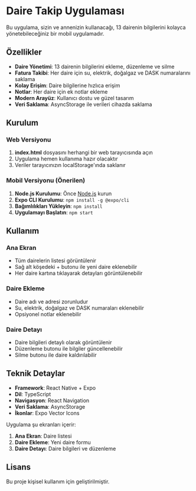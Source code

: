 # Daire Takip Uygulaması

Bu uygulama, sizin ve annenizin kullanacağı, 13 dairenin bilgilerini kolayca yönetebileceğiniz bir mobil uygulamadır.

## Özellikler

- **Daire Yönetimi**: 13 dairenin bilgilerini ekleme, düzenleme ve silme
- **Fatura Takibi**: Her daire için su, elektrik, doğalgaz ve DASK numaralarını saklama
- **Kolay Erişim**: Daire bilgilerine hızlıca erişim
- **Notlar**: Her daire için ek notlar ekleme
- **Modern Arayüz**: Kullanıcı dostu ve güzel tasarım
- **Veri Saklama**: AsyncStorage ile verileri cihazda saklama

## Kurulum

### Web Versiyonu
1. **index.html** dosyasını herhangi bir web tarayıcısında açın
2. Uygulama hemen kullanıma hazır olacaktır
3. Veriler tarayıcınızın localStorage'ında saklanır

### Mobil Versiyonu (Önerilen)
1. **Node.js Kurulumu**: Önce [Node.js](https://nodejs.org/) kurun
2. **Expo CLI Kurulumu**: `npm install -g @expo/cli`
3. **Bağımlılıkları Yükleyin**: `npm install`
4. **Uygulamayı Başlatın**: `npm start`

## Kullanım

### Ana Ekran
- Tüm dairelerin listesi görüntülenir
- Sağ alt köşedeki + butonu ile yeni daire eklenebilir
- Her daire kartına tıklayarak detayları görüntülenebilir

### Daire Ekleme
- Daire adı ve adresi zorunludur
- Su, elektrik, doğalgaz ve DASK numaraları eklenebilir
- Opsiyonel notlar eklenebilir

### Daire Detayı
- Daire bilgileri detaylı olarak görüntülenir
- Düzenleme butonu ile bilgiler güncellenebilir
- Silme butonu ile daire kaldırılabilir

## Teknik Detaylar

- **Framework**: React Native + Expo
- **Dil**: TypeScript
- **Navigasyon**: React Navigation
- **Veri Saklama**: AsyncStorage
- **İkonlar**: Expo Vector Icons


Uygulama şu ekranları içerir:
1. **Ana Ekran**: Daire listesi
2. **Daire Ekleme**: Yeni daire formu
3. **Daire Detayı**: Daire bilgileri ve düzenleme

## Lisans

Bu proje kişisel kullanım için geliştirilmiştir.
